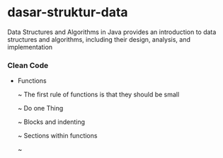 # dasar-struktur-data
Data Structures and Algorithms in Java provides an introduction to data structures and algorithms, including their design, analysis, and implementation

### Clean Code

* Functions

    ~ The first rule of functions is that they should be small
    
    ~ Do one Thing
    
    ~ Blocks and indenting
    
    ~ Sections within functions
    
    ~ 
